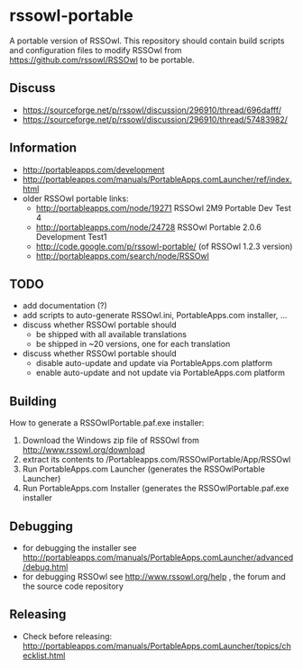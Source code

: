 rssowl-portable
===============

A portable version of RSSOwl. This repository should contain build scripts and configuration files to modify RSSOwl from https://github.com/rssowl/RSSOwl to be portable.

Discuss
-------
* https://sourceforge.net/p/rssowl/discussion/296910/thread/696dafff/
* https://sourceforge.net/p/rssowl/discussion/296910/thread/57483982/

Information
-----------
* http://portableapps.com/development
* http://portableapps.com/manuals/PortableApps.comLauncher/ref/index.html
* older RSSOwl portable links:
  * http://portableapps.com/node/19271 RSSOwl 2M9 Portable Dev Test 4
  * http://portableapps.com/node/24728 RSSOwl Portable 2.0.6 Development Test1
  * http://code.google.com/p/rssowl-portable/ (of RSSOwl 1.2.3 version)
  * http://portableapps.com/search/node/RSSOwl

TODO
----
* add documentation (?)
* add scripts to auto-generate RSSOwl.ini, PortableApps.com installer, …
* discuss whether RSSOwl portable should
	* be shipped with all available translations
	* be shipped in ~20 versions, one for each translation
* discuss whether RSSOwl portable should
	* disable auto-update and update via PortableApps.com platform
	* enable auto-update and not update via PortableApps.com platform

Building
--------
How to generate a RSSOwlPortable.paf.exe installer:
1. Download the Windows zip file of RSSOwl from http://www.rssowl.org/download
2. extract its contents to /Portableapps.com/RSSOwlPortable/App/RSSOwl
3. Run PortableApps.com Launcher (generates the RSSOwlPortable Launcher)
4. Run PortableApps.com Installer (generates the RSSOwlPortable.paf.exe installer

Debugging
---------
* for debugging the installer see http://portableapps.com/manuals/PortableApps.comLauncher/advanced/debug.html
* for debugging RSSOwl see http://www.rssowl.org/help , the forum and the source code repository

Releasing
---------
* Check before releasing: http://portableapps.com/manuals/PortableApps.comLauncher/topics/checklist.html
